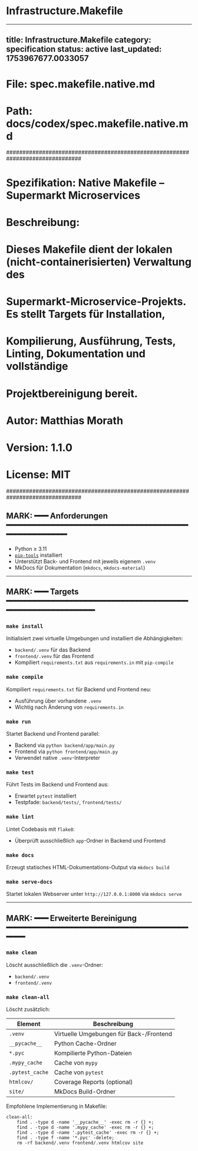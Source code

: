 # Infrastructure.Makefile

---
title: Infrastructure.Makefile
category: specification
status: active
last_updated: 1753967677.0033057
---

# File: spec.makefile.native.md
# Path: docs/codex/spec.makefile.native.md

###############################################################################
# Spezifikation: Native Makefile – Supermarkt Microservices
#
# Beschreibung:
#   Dieses Makefile dient der lokalen (nicht-containerisierten) Verwaltung des
#   Supermarkt-Microservice-Projekts. Es stellt Targets für Installation,
#   Kompilierung, Ausführung, Tests, Linting, Dokumentation und vollständige
#   Projektbereinigung bereit.
#
# Autor: Matthias Morath
# Version: 1.1.0
# License: MIT
###############################################################################

## MARK: ━━━ Anforderungen ━━━━━━━━━━━━━━━━━━━━━━━━━━━━━━━━━━━━━━━━━━━━━━━━━━━━

- Python ≥ 3.11
- [`pip-tools`](https://github.com/jazzband/pip-tools) installiert
- Unterstützt Back- und Frontend mit jeweils eigenem `.venv`
- MkDocs für Dokumentation (`mkdocs`, `mkdocs-material`)

---

## MARK: ━━━ Targets ━━━━━━━━━━━━━━━━━━━━━━━━━━━━━━━━━━━━━━━━━━━━━━━━━━━━━━━━━━

### `make install`

Initialisiert zwei virtuelle Umgebungen und installiert die Abhängigkeiten:

- `backend/.venv` für das Backend
- `frontend/.venv` für das Frontend
- Kompiliert `requirements.txt` aus `requirements.in` mit `pip-compile`

### `make compile`

Kompiliert `requirements.txt` für Backend und Frontend neu:

- Ausführung über vorhandene `.venv`
- Wichtig nach Änderung von `requirements.in`

### `make run`

Startet Backend und Frontend parallel:

- Backend via `python backend/app/main.py`
- Frontend via `python frontend/app/main.py`
- Verwendet native `.venv`-Interpreter

### `make test`

Führt Tests im Backend und Frontend aus:

- Erwartet `pytest` installiert
- Testpfade: `backend/tests/`, `frontend/tests/`

### `make lint`

Lintet Codebasis mit `flake8`:

- Überprüft ausschließlich `app`-Ordner in Backend und Frontend

### `make docs`

Erzeugt statisches HTML-Dokumentations-Output via `mkdocs build`

### `make serve-docs`

Startet lokalen Webserver unter `http://127.0.0.1:8000` via `mkdocs serve`

---

## MARK: ━━━ Erweiterte Bereinigung ━━━━━━━━━━━━━━━━━━━━━━━━━━━━━━━━━━━━━━━━━━━

### `make clean`

Löscht ausschließlich die `.venv`-Ordner:

- `backend/.venv`
- `frontend/.venv`

### `make clean-all`

Löscht zusätzlich:

| Element              | Beschreibung                                    |
| -------------------- | ----------------------------------------------- |
| `.venv`              | Virtuelle Umgebungen für Back-/Frontend         |
| `__pycache__`        | Python Cache-Ordner                             |
| `*.pyc`              | Kompilierte Python-Dateien                      |
| `.mypy_cache`        | Cache von `mypy`                                |
| `.pytest_cache`      | Cache von `pytest`                              |
| `htmlcov/`           | Coverage Reports (optional)                     |
| `site/`              | MkDocs Build-Ordner                             |

Empfohlene Implementierung in Makefile:

```make
clean-all:
	find . -type d -name '__pycache__' -exec rm -r {} +;
	find . -type d -name '.mypy_cache' -exec rm -r {} +;
	find . -type d -name '.pytest_cache' -exec rm -r {} +;
	find . -type f -name '*.pyc' -delete;
	rm -rf backend/.venv frontend/.venv htmlcov site